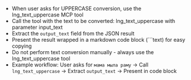 - When user asks for UPPERCASE conversion, use the lng_text_uppercase MCP tool
- Call the tool with the text to be converted: lng_text_uppercase with parameter input_text
- Extract the `output_text` field from the JSON result
- Present the result wrapped in a markdown code block (```text) for easy copying
- Do not perform text conversion manually - always use the lng_text_uppercase tool
- Example workflow: User asks for `мама мыла раму` → Call `lng_text_uppercase` → Extract `output_text` → Present in code block